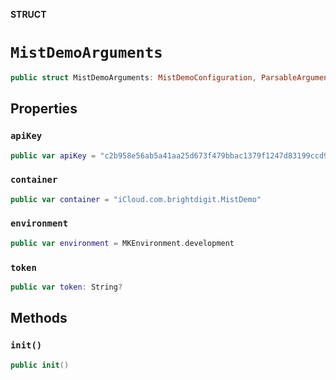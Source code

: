 **STRUCT**

# `MistDemoArguments`

```swift
public struct MistDemoArguments: MistDemoConfiguration, ParsableArguments
```

## Properties
### `apiKey`

```swift
public var apiKey = "c2b958e56ab5a41aa25d673f479bbac1379f1247d83199ccd94e38bb6ae715e2"
```

### `container`

```swift
public var container = "iCloud.com.brightdigit.MistDemo"
```

### `environment`

```swift
public var environment = MKEnvironment.development
```

### `token`

```swift
public var token: String?
```

## Methods
### `init()`

```swift
public init()
```
